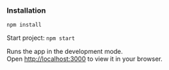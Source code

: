 ### Installation

`npm install`

Start project:
`npm start`

Runs the app in the development mode.\
Open [http://localhost:3000](http://localhost:3000) to view it in your browser.

